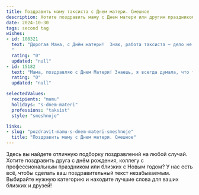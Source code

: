 ```yaml
---
title: Поздравить маму таксиста с Днем матери. Смешное
description: Хотите поздравить маму с Днем матери или другим праздником? Наш ИИ создаст незабываемое поздравление, а вы обязательно выделитесь среди других.  
date: 2024-10-30
tags: second tag
wishes:
- id: 108321
  text: "Дорогая Мама, с Днём матери!  Знаю, работа таксиста — дело не из лёгких, но ты справляешься на отлично, развозя по жизни всех нас, как опытный водитель по маршруту \"Счастье – Уют – Любовь\"!  Пусть твой \"автопарк\"  всегда будет полон позитива, а бензина в баке —  достаточно на долгие годы радости!  Целую крепко!
  "
  rating: "0"
  updated: "null"
- id: 15182
  text: "Мама, поздравляю с Днем Матери! Знаешь, я всегда думала, что таксисты – это те, кто перевозит нас из точки А в точку Б, но ты научила меня, что мама – это тот, кто перевозит нас из детства в зрелость. И делает это с улыбкой и без лишних заторов! Ты – моя личная маршрутка с кондиционером и без рекламы на заднем стекле. Спасибо за то, что всегда была рядом, даже когда я забывала об оплате проезда. Люблю тебя!"
  rating: "0"
  updated: "null"

selectedValues:
  recipients: "mamu"
  holidays: "s-dnem-materi"
  professions: "taksist"
  style: "smeshnoje"

links:
- slug: "pozdravit-mamu-s-dnem-materi-smeshnoje"
  title: "Поздравить маму с Днем матери. Смешное"
---
```


Здесь вы найдете отличную подборку поздравлений на любой случай.
Хотите поздравить друга с днём рождения, коллегу с профессиональным праздником или близких с Новым годом? У нас есть всё, чтобы сделать ваш поздравительный текст незабываемым. Выбирайте нужную категорию и находите лучшие слова для ваших близких и друзей!
